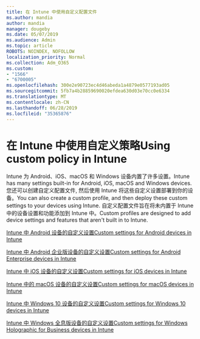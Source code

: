 ```yaml
---
title: 在 Intune 中使用自定义配置文件
ms.author: mandia
author: mandia
manager: dougeby
ms.date: 05/07/2019
ms.audience: Admin
ms.topic: article
ROBOTS: NOINDEX, NOFOLLOW
localization_priority: Normal
ms.collection: Adm_O365
ms.custom:
- "1566"
- "6700005"
ms.openlocfilehash: 300e2e90723ec4d46abeda1a4879e0577193ad05
ms.sourcegitcommit: 5fb7a4b28859690020efdea630d03e70cc0e6334
ms.translationtype: MT
ms.contentlocale: zh-CN
ms.lasthandoff: 06/28/2019
ms.locfileid: "35365876"
---
```

# <a name="using-custom-policy-in-intune"></a><span data-ttu-id="c2680-102">在 Intune 中使用自定义策略</span><span class="sxs-lookup"><span data-stu-id="c2680-102">Using custom policy in Intune</span></span>

<span data-ttu-id="c2680-103">Intune 为 Android、iOS、macOS 和 Windows 设备内置了许多设置。</span><span class="sxs-lookup"><span data-stu-id="c2680-103">Intune has many settings built-in for Android, iOS, macOS and Windows devices.</span></span> <span data-ttu-id="c2680-104">您还可以创建自定义配置文件, 然后使用 Intune 将这些自定义设置部署到你的设备。</span><span class="sxs-lookup"><span data-stu-id="c2680-104">You can also create a custom profile, and then deploy these custom settings to your devices using Intune.</span></span> <span data-ttu-id="c2680-105">自定义配置文件旨在将未内置于 Intune 中的设备设置和功能添加到 Intune 中。</span><span class="sxs-lookup"><span data-stu-id="c2680-105">Custom profiles are designed to add device settings and features that aren't built in to Intune.</span></span>

[<span data-ttu-id="c2680-106">Intune 中 Android 设备的自定义设置</span><span class="sxs-lookup"><span data-stu-id="c2680-106">Custom settings for Android devices in Intune</span></span>](https://docs.microsoft.com/intune/custom-settings-android)

[<span data-ttu-id="c2680-107">Intune 中 Android 企业版设备的自定义设置</span><span class="sxs-lookup"><span data-stu-id="c2680-107">Custom settings for Android Enterprise devices in Intune</span></span>](https://docs.microsoft.com/intune/custom-settings-android-for-work)

[<span data-ttu-id="c2680-108">Intune 中 iOS 设备的自定义设置</span><span class="sxs-lookup"><span data-stu-id="c2680-108">Custom settings for iOS devices in Intune</span></span>](https://docs.microsoft.com/intune/custom-settings-ios)

[<span data-ttu-id="c2680-109">Intune 中的 macOS 设备的自定义设置</span><span class="sxs-lookup"><span data-stu-id="c2680-109">Custom settings for macOS devices in Intune</span></span>](https://docs.microsoft.com/intune/custom-settings-macos)

[<span data-ttu-id="c2680-110">Intune 中 Windows 10 设备的自定义设置</span><span class="sxs-lookup"><span data-stu-id="c2680-110">Custom settings for Windows 10 devices in Intune</span></span>](https://docs.microsoft.com/intune/custom-settings-windows-10)

[<span data-ttu-id="c2680-111">Intune 中 Windows 全息版设备的自定义设置</span><span class="sxs-lookup"><span data-stu-id="c2680-111">Custom settings for Windows Holographic for Business devices in Intune</span></span>](https://docs.microsoft.com/intune/custom-settings-windows-holographic)